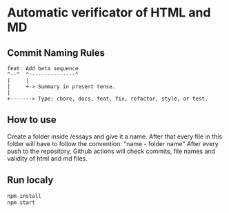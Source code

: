 # Automatic verificator of HTML and MD 

## Commit Naming Rules

```text
feat: Add beta sequence
^--^  ^---------------^
|     |
|     +-> Summary in present tense.
|
+-------> Type: chore, docs, feat, fix, refactor, style, or test.
```
## How to use

Create a folder inside /essays and give it a name.
After that every file in this folder will have to follow the convention:
"name - folder name"
After every push to the repository, Github actions will check commits, file names and validity of html and md files.

## Run localy

```bash
npm install
npm start
```

